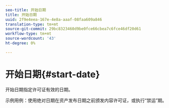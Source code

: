 ```yaml
---
seo-title: 开始日期
title: 开始日期
uuid: 2f9e4eea-167e-4e8a-aaaf-08faa609a846
translation-type: tm+mt
source-git-commit: 29bc8323460d9be0fce66cbea7c6fce46df20d61
workflow-type: tm+mt
source-wordcount: '43'
ht-degree: 0%

---
```



# 开始日期{#start-date}

开始日期指定许可证有效的日期。

示例用例：使用绝对日期在资产发布日期之前颁发内容许可证，或执行“禁运”期。
